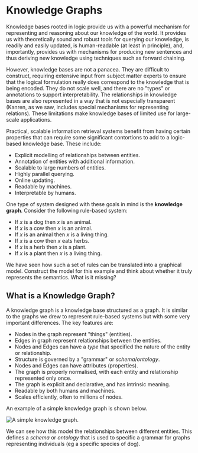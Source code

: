 # Knowledge Graphs

Knowledge bases rooted in logic provide us with a powerful mechanism for representing and reasoning about our knowledge of the world. It provides us with theoretically sound and robust tools for querying our knowledge, is readily and easily updated, is human-readable (at least in principle), and, importantly, provides us with mechanisms for producing new sentences and thus deriving new knowledge using techniques such as forward chaining.

However, knowledge bases are not a panacea. They are difficult to construct, requiring extensive input from subject matter experts to ensure that the logical formulation really does correspond to the knowledge that is being encoded. They do not scale well, and there are no "types" or annotations to support interpretability. The relationships in knowledge bases are also represented in a way that is not especially transparent (Kanren, as we saw, includes special mechanisms for representing relations). These limitations make knowledge bases of limited use for large-scale applications. 

Practical, scalable information retrieval systems benefit from having certain properties that can require some significant contortions to add to a logic-based knowledge base. These include:

* Explicit modelling of relationships between entities.
* Annotation of entities with additional information.
* Scalable to large numbers of entities.
* Highly parallel querying.
* Online updating.
* Readable by machines.
* Interpretable by humans.

One type of system designed with these goals in mind is the **knowledge graph**. Consider the following rule-based system:

* If $x$ is a dog then $x$ is an animal.
* If $x$ is a cow then $x$ is an animal.
* If $x$ is an animal then $x$ is a living thing.
* If $x$ is a cow then $x$ eats herbs.
* If $x$ is a herb then $x$ is a plant.
* If $x$ is a plant then $x$ is a living thing.

We have seen how such a set of rules can be translated into a graphical model. Construct the model for this example and think about whether it truly represents the semantics. What is it missing?

## What is a Knowledge Graph?

A knowledge graph is a knowledge base structured as a graph. It is similar to the graphs we drew to represent rule-based systems but with some very important differences. The key features are:

* Nodes in the graph represent "things" (entities).
* Edges in graph represent relationships between the entities.
* Nodes and Edges can have a *type* that specified the nature of the entity or relationship.
* Structure is governed by a "grammar" or *schema*/*ontology*.
* Nodes and Edges can have attributes (properties).
* The graph is properly normalised, with each entity and relationship represented only once.
* The graph is explicit and declarative, and has intrinsic meaning.
* Readable by both humans and machines.
* Scales efficiently, often to millions of nodes.

An example of a simple knowledge graph is shown below. 

![A simple knowledge graph.](../images/simplekg.png)

We can see how this model the relationships between different entities. This defines a *schema* or *ontology* that is used to specific a grammar for graphs representing individuals (eg a specific species of dog).



